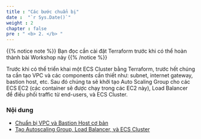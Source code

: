 ```yaml
---
title : "Các bước chuẩn bị"
date :  "`r Sys.Date()`" 
weight : 2 
chapter : false
pre : " <b> 2. </b> "
---
```


{{% notice note %}}
Bạn đọc cần cài đặt Terraform trước khi có thể hoàn thành bài Workshop này
{{% /notice %}}


Trước khi có thể triển khai một ECS Cluster bằng Terraform, trước hết chúng ta cần tạo VPC và các components cần thiết như: subnet, internet gateway, bastion host, etc. Sau đó chúng ta sẽ khởi tạo Auto Scaling Group cho các ECS EC2 (các container sẽ được chạy trong các EC2 này), Load Balancer để điều phối traffic từ end-users, và ECS Cluster.


### Nội dung
  - [Chuẩn bị VPC và Bastion Host cơ bản](2.1-basic/)
  - [Tạo Autoscaling Group, Load Balancer, và ECS Cluster](2.2-createalb-asg-ecs/)